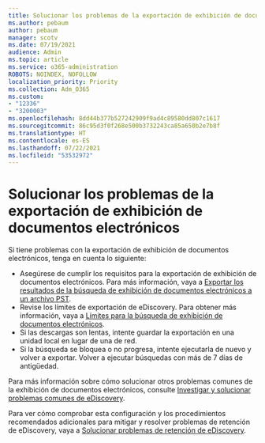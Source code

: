 ```yaml
---
title: Solucionar los problemas de la exportación de exhibición de documentos electrónicos
ms.author: pebaum
author: pebaum
manager: scotv
ms.date: 07/19/2021
audience: Admin
ms.topic: article
ms.service: o365-administration
ROBOTS: NOINDEX, NOFOLLOW
localization_priority: Priority
ms.collection: Adm_O365
ms.custom:
- "12336"
- "3200003"
ms.openlocfilehash: 8dd44b377b527242909f9ad4c89580dd807c1617
ms.sourcegitcommit: 86c95d3f0f268e500b3732243ca85a650b2e7b8f
ms.translationtype: HT
ms.contentlocale: es-ES
ms.lasthandoff: 07/22/2021
ms.locfileid: "53532972"
---
```

# <a name="troubleshooting-ediscovery-export-issues"></a>Solucionar los problemas de la exportación de exhibición de documentos electrónicos

Si tiene problemas con la exportación de exhibición de documentos electrónicos, tenga en cuenta lo siguiente:

- Asegúrese de cumplir los requisitos para la exportación de exhibición de documentos electrónicos. Para más información, vaya a [Exportar los resultados de la búsqueda de exhibición de documentos electrónicos a un archivo PST](/exchange/security-and-compliance/in-place-ediscovery/export-search-results#what-do-you-need-to-know-before-you-begin).
- Revise los límites de exportación de eDiscovery. Para obtener más información, vaya a [Límites para la búsqueda de exhibición de documentos electrónicos](/microsoft-365/compliance/limits-for-content-search#export-limits).
- Si las descargas son lentas, intente guardar la exportación en una unidad local en lugar de una de red.
- Si la búsqueda se bloquea o no progresa, intente ejecutarla de nuevo y volver a exportar. Volver a ejecutar búsquedas con más de 7 días de antigüedad. 

Para más información sobre cómo solucionar otros problemas comunes de la exhibición de documentos electrónicos, consulte [Investigar y solucionar problemas comunes de eDiscovery](/microsoft-365/compliance/ediscovery-troubleshooting-common-issues).

Para ver cómo comprobar esta configuración y los procedimientos recomendados adicionales para mitigar y resolver problemas de retención de eDiscovery, vaya a [Solucionar problemas de retención de eDiscovery](/microsoft-365/compliance/hold-distribution-errors).
